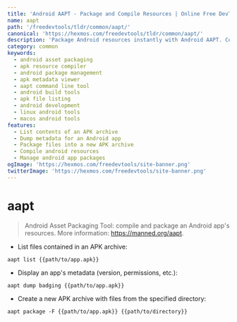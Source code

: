 ```yaml
---
title: 'Android AAPT - Package and Compile Resources | Online Free DevTools by Hexmos'
name: aapt
path: '/freedevtools/tldr/common/aapt/'
canonical: 'https://hexmos.com/freedevtools/tldr/common/aapt/'
description: 'Package Android resources instantly with Android AAPT. Compile, list, and dump app metadata using command-line tools. Free online tool, no registration required.'
category: common
keywords:
  - android asset packaging
  - apk resource compiler
  - android package management
  - apk metadata viewer
  - aapt command line tool
  - android build tools
  - apk file listing
  - android development
  - linux android tools
  - macos android tools
features:
  - List contents of an APK archive
  - Dump metadata for an Android app
  - Package files into a new APK archive
  - Compile android resources
  - Manage android app packages
ogImage: 'https://hexmos.com/freedevtools/site-banner.png'
twitterImage: 'https://hexmos.com/freedevtools/site-banner.png'
---
```


# aapt

> Android Asset Packaging Tool: compile and package an Android app's resources.
> More information: <https://manned.org/aapt>.

- List files contained in an APK archive:

`aapt list {{path/to/app.apk}}`

- Display an app's metadata (version, permissions, etc.):

`aapt dump badging {{path/to/app.apk}}`

- Create a new APK archive with files from the specified directory:

`aapt package -F {{path/to/app.apk}} {{path/to/directory}}`
